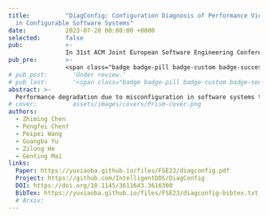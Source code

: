 ```yaml
---
title:          "DiagConfig: Configuration Diagnosis of Performance Violations
  in Configurable Software Systems"
date:           2023-07-28 00:00:00 +0800
selected:       false
pub:            >-
                In 31st ACM Joint European Software Engineering Conference and Symposium on the Foundations of Software Engineering
pub_pre:        >-
                <span class="badge badge-pill badge-custom badge-success">FSE'23 (CCF A)</span>
# pub_post:       'Under review.'
# pub_last:       '<span class="badge badge-pill badge-custom badge-secondary">Conference</span><span class="badge badge-pill badge-custom badge-warning">Poster</span>'
abstract: >-
  Performance degradation due to misconfiguration in software systems that violates SLOs (service-level objectives) is commonplace. Diagnosing and explaining the root causes of such performance violations in configurable software systems is often challenging due to their increasing complexity. Although there are many tools and techniques for diagnosing performance violations, they provide limited evidence to attribute causes of observed performance violations to specific configurations. This is because the configuration is not originally considered in those tools. This paper proposes DiagConfig, specifically designed to conduct configuration diagnosis of performance violations. It leverages static code analysis to track configuration option propagation, identifies performance-sensitive options, detects performance violations, and constructs cause-effect chains that help stakeholders better understand the relationship between configuration and performance violations. Through experimental evaluations with eight real-world open-source software, we demonstrate that DiagConfig effectively identifies performance-sensitive options and constructs cause-effect chains. Specifically, DiagConfig produces fewer false positives than SafeTune (i.e., 5 vs 77) in the identification of performance-sensitive options, and outperforms Unicorn in the diagnosis of performance violations caused by configuration changes, offering more comprehensive results (recall 0.892 vs 0.289).We also show that DiagConfig can accelerate auto-tuning by compressing configuration space.
# cover:          assets/images/covers/Prism-cover.png
authors:
  - Zhiming Chen
  - Pengfei Chen†
  - Peipei Wang
  - Guangba Yu
  - Zilong He
  - Genting Mai
links:
  Paper: https://yuxiaoba.github.io/files/FSE23/diagconfig.pdf
  Project: https://github.com/IntelligentDDS/DiagConfig
  DOI: https://doi.org/10.1145/3611643.3616300
  BibTex: https://yuxiaoba.github.io/files/FSE23/diagconfig-bibtex.txt
  # Arxiv:
---
```

